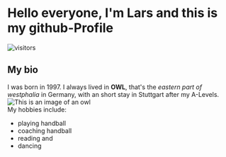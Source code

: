 # Hello everyone, I'm Lars and this is my github-Profile

![visitors](https://visitor-badge.glitch.me/badge?page_id=page.id&left_color=green&right_color=red)

## My bio

I was born in 1997. I always lived in **OWL**, that's the *eastern part of westphalia* in Germany, with an short stay in Stuttgart after my A-Levels.
<br>
![This is an image of an owl](https://media.tenor.com/5D-e6sjjJz8AAAAC/owl-who.gif "An owl questioning things.")
<br>
My hobbies include: 
- playing handball
- coaching handball
- reading and
- dancing
